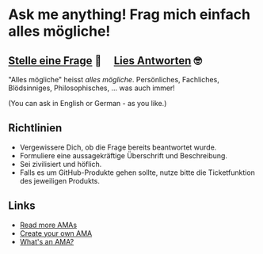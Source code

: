 # Ask me anything! Frag mich einfach alles mögliche!

## [Stelle eine Frage](https://github.com/IOIO72/ama/issues/new) 🤔 &nbsp;&nbsp;&nbsp; [Lies Antworten](https://github.com/IOIO72/ama/issues?utf8=%E2%9C%93&q=is%3Aissue%20is%3Aclosed%20sort%3Aupdated-desc%20-label%3Ahidden) 🤓

"Alles mögliche" heisst *alles mögliche*. Persönliches, Fachliches, Blödsinniges, Philosophisches, ... was auch immer!

(You can ask in English or German - as you like.)

## Richtlinien

- Vergewissere Dich, ob die Frage bereits beantwortet wurde.
- Formuliere eine aussagekräftige Überschrift und Beschreibung.
- Sei zivilisiert und höflich.
- Falls es um GitHub-Produkte gehen sollte, nutze bitte die Ticketfunktion des jeweiligen Produkts.

## Links

- [Read more AMAs](https://github.com/sindresorhus/amas)
- [Create your own AMA](https://github.com/sindresorhus/amas/blob/master/create-ama.md)
- [What's an AMA?](https://en.wikipedia.org/wiki//r/IAmA)
